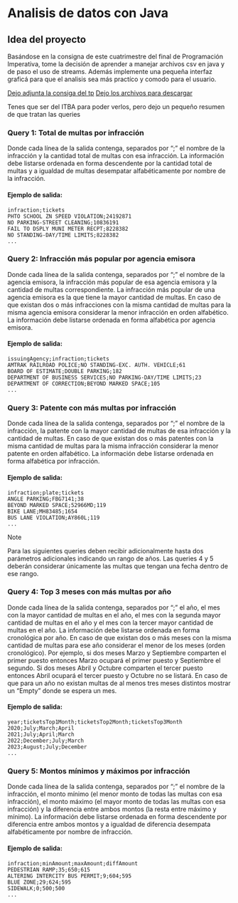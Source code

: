 # Analisis de datos con Java
## Idea del proyecto
Basándose en la consigna de este cuatrimestre del final de Programación Imperativa, tome la decisión de aprender a manejar archivos csv en java y de paso el uso de streams. Además implemente una pequeña interfaz graficá para que el analisis sea más practíco y comodo para el usuario. 

[Dejo adjunta la consiga del tp](https://docs.google.com/document/d/1FJQEpgz-SfFo9r5GgsGiFVnENPiqqJ279xLvjOTpMHY/edit)
[Dejo los archivos para descargar](https://drive.google.com/drive/folders/1qA3C5qVyNsPWFohMxiwXr6_-AmLsa0Qk)

Tenes que ser del ITBA para poder verlos, pero dejo un pequeño resumen de que tratan las queries

### Query 1: Total de multas por infracción 
Donde cada línea de la salida contenga, separados por “;” el nombre de la infracción y la cantidad total de multas con esa infracción.
La información debe listarse ordenada en forma descendente por la cantidad total de multas y a igualdad de multas desempatar alfabéticamente por nombre de la infracción.

#### Ejemplo de salida:

    infraction;tickets
    PHTO SCHOOL ZN SPEED VIOLATION;24192871
    NO PARKING-STREET CLEANING;10836191
    FAIL TO DSPLY MUNI METER RECPT;8228382
    NO STANDING-DAY/TIME LIMITS;8228382
    ...
### Query 2: Infracción más popular por agencia emisora
Donde cada línea de la salida contenga, separados por “;” el nombre de la agencia emisora, la infracción más popular de esa agencia emisora y la cantidad de multas correspondiente.
La infracción más popular de una agencia emisora es la que tiene la mayor cantidad de multas. En caso de que existan dos o más infracciones con la misma cantidad de multas para la misma agencia emisora considerar la menor infracción en orden alfabético.
La información debe listarse ordenada en forma alfabética por agencia emisora.

#### Ejemplo de salida:

    issuingAgency;infraction;tickets
    AMTRAK RAILROAD POLICE;NO STANDING-EXC. AUTH. VEHICLE;61
    BOARD OF ESTIMATE;DOUBLE PARKING;182
    DEPARTMENT OF BUSINESS SERVICES;NO PARKING-DAY/TIME LIMITS;23
    DEPARTMENT OF CORRECTION;BEYOND MARKED SPACE;105
    ...
### Query 3: Patente con más multas por infracción
Donde cada línea de la salida contenga, separados por “;” el nombre de la infracción, la patente con la mayor cantidad de multas de esa infracción y la cantidad de multas.
En caso de que existan dos o más patentes con la misma cantidad de multas para la misma infracción considerar la menor patente en orden alfabético.
La información debe listarse ordenada en forma alfabética por infracción. 

#### Ejemplo de salida:

    infraction;plate;tickets
    ANGLE PARKING;FBG7141;38
    BEYOND MARKED SPACE;52966MD;119
    BIKE LANE;MH83485;1654
    BUS LANE VIOLATION;AY860L;119
    ...
> [!NOTE]
> Para las siguientes queries deben recibir adicionalmente hasta dos parámetros adicionales indicando un rango de años. Las queries 4 y 5 deberán considerar únicamente las multas que tengan una fecha dentro de ese rango. 
### Query 4: Top 3 meses con más multas por año
Donde cada línea de la salida contenga, separados por “;” el año, el mes con la mayor cantidad de multas en el año, el mes con la segunda mayor cantidad de multas en el año y el mes con la tercer mayor cantidad de multas en el año.
La información debe listarse ordenada en forma cronológica por año.
En caso de que existan dos o más meses con la misma cantidad de multas para ese año considerar el menor de los meses (orden cronológico). Por ejemplo, si dos meses Marzo y Septiembre comparten el primer puesto entonces Marzo ocupará el primer puesto y Septiembre el segundo. Si dos meses Abril y Octubre comparten el tercer puesto entonces Abril ocupará el tercer puesto y Octubre no se listará. En caso de que para un año no existan multas de al menos tres meses distintos mostrar un “Empty” donde se espera un mes.

#### Ejemplo de salida:

    year;ticketsTop1Month;ticketsTop2Month;ticketsTop3Month
    2020;July;March;April
    2021;July;April;March
    2022;December;July;March
    2023;August;July;December
    ...
### Query 5: Montos mínimos y máximos por infracción
Donde cada línea de la salida contenga, separados por “;” el nombre de la infracción, el monto mínimo (el menor monto de todas las multas con esa infracción), el monto máximo (el mayor monto de todas las multas con esa infracción) y la diferencia entre ambos montos (la resta entre máximo y mínimo).
La información debe listarse ordenada en forma descendente por diferencia entre ambos montos y a igualdad de diferencia desempata alfabéticamente por nombre de infracción.

#### Ejemplo de salida:

    infraction;minAmount;maxAmount;diffAmount
    PEDESTRIAN RAMP;35;650;615
    ALTERING INTERCITY BUS PERMIT;9;604;595
    BLUE ZONE;29;624;595
    SIDEWALK;0;500;500
    ...
